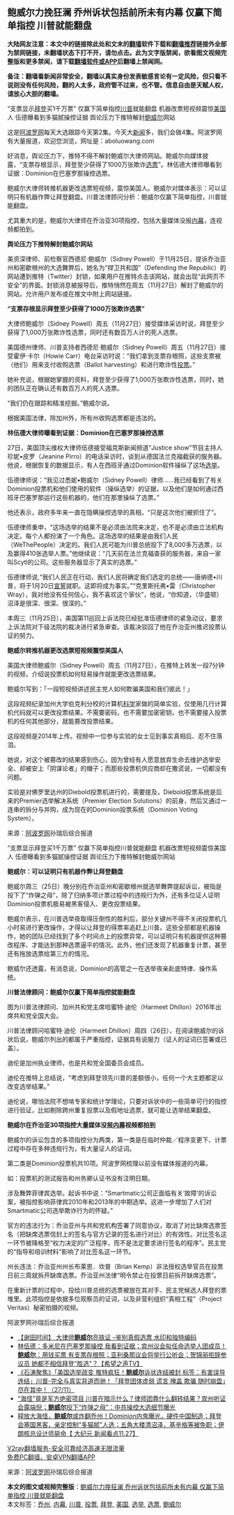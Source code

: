  <h2>鲍威尔力挽狂澜 乔州诉状包括前所未有内幕 仅赢下简单指控 川普就能翻盘</h2> <p class="notice"><b>大陆网友注意：本文中的链接除此处和文末的<a href="https://github.com/bannedbook/fanqiang" >翻墙</a>软件下载和<a href="https://github.com/killgcd/justmysocks/blob/master/README.md">翻墙推荐</a>链接外全部为禁网链接，未翻墙状态下打不开，请勿点击。此为文字版禁闻，欲看图文视频完整版和更多禁闻，请下载<a href="https://github.com/bannedbook/fanqiang">翻墙软件或APP</a>后翻墙上禁闻网。</p><p>备注：翻墙看新闻非常安全，翻墙以真实身份发表敏感言论有一定风险，但只看不说则没有任何风险，翻的人太多，政府管不过来，也不管。信息自由是天赋人权，请放心大胆的翻墙。</b></p>  <div class="entry"> <p id="summary">“支票显示<a href="https://www.bannedbook.org/bnews/tag/%e6%8b%9c%e7%99%bb/" class="st_tag internal_tag" rel="tag" title="标签 拜登 下的日志">拜登</a>买1千万票” 仅赢下简单指控<a href="https://www.bannedbook.org/bnews/tag/%e5%b7%9d%e6%99%ae/" class="st_tag internal_tag" rel="tag" title="标签 川普 下的日志">川普</a>就能翻盘 机器改票短视频震惊<a href="https://www.bannedbook.org/bnews/tag/%e7%be%8e%e5%9b%bd/" class="st_tag internal_tag" rel="tag" title="标签 美国 下的日志">美国</a>人 伍德曝看到多猫腻操控证据 舆论压力下推特解封<a href="https://www.bannedbook.org/bnews/tag/%e9%b2%8d%e5%a8%81%e5%b0%94/" class="st_tag internal_tag" rel="tag" title="标签 鲍威尔 下的日志">鲍威尔</a>网站 </p> <p>这是<span class='wp_keywordlink_affiliate'><a href="https://www.aboluowang.com/" title="阿波罗网" target="_blank">阿波罗网</a></span>每天大选跟踪今天第2集。今天大<span class='wp_keywordlink_affiliate'><a href="https://www.bannedbook.org/" title="新闻">新闻</a></span>多，我们会做4集。阿波罗网有大量报道，欢迎您浏览，网址是：aboluowang.com</p> <p>好消息，舆论压力下，推特不得不解封鲍威尔大律师网站。鲍威尔向媒体披露，“支票存根显示，拜登至少获得了1000万张欺诈<a href="https://www.bannedbook.org/bnews/tag/%E9%80%89%E7%A5%A8/" class="st_tag internal_tag" rel="tag" title="标签 选票 下的日志">选票</a>”。林伍德大律师曝看到证据：Dominion在巴塞罗那操控选票。</p> <p>鲍威尔大律师转推机器更改选票短视频，震惊美国人。鲍威尔对媒体表示：可以证明只有机器作弊让拜登翻盘。川普法律顾问分析：鲍威尔仅赢下简单指控，川普就能翻盘。</p> <p>尤其重大的是，鲍威尔大律师在乔治亚30项指控，包括大量媒体没报<span class='wp_keywordlink_affiliate'><a href="https://www.bannedbook.org/bnews/ccpdope/" title="中共高层内幕" target="_blank">内幕</a></span>，连视频都拍到。</p> <p><strong>舆论压力下推特解封鲍威尔网站</strong></p> <p>美资深律师、前检察官西德尼‧鲍威尔（Sidney Powell）于11月25日，提诉乔治亚州和密歇根州的大选舞弊后，她名为“捍卫共和国”（Defending the Republic）的网站遭到推特（Twitter）封锁，如果用户在推特点击该网站，就会出现“此网页不安全”的界面。封锁消息被报导后，推特悄然在周五（11月27日）解封了鲍威尔的网站，允许用户发布或在推文中附上网站链接。</p> <p><strong>“支票存根显示拜登至少获得了1000万张欺诈选票”</strong></p> <p>大律师鲍威尔（Sidney Powell）周五（11月27日）接受媒体采访时说，拜登至少获得了1,000万张欺诈性选票，同时还有数百万人计的死人选票。</p> <p>美国德州律师、川普支持者西德尼·鲍威尔（Sidney Powell）周五（11月27日）接受霍伊·卡尔（Howie Carr）电台采访时说：“我们拿到支票存根照，这些支票被（他们）用来支付收购选票（Ballot harvesting）和进行欺诈性<a href="https://www.bannedbook.org/bnews/tag/%E6%8A%95%E7%A5%A8/" class="st_tag internal_tag" rel="tag" title="标签 投票 下的日志">投票</a>。”</p> <p>她补充说，根据她掌握的资料，拜登至少获得了1,000万张欺诈性选票，同时，她的团队正在确认还有数百万人的死人选票。</p> <p>“我们仍在跟踪和精准挖掘。”鲍威尔说。</p>  <p>根据美国法律，除加州外，所有州收购选票都是违法的。</p> <p><strong>林伍德大律师曝看到证据：Dominion在巴塞罗那操控选票</strong></p> <p>27日，美国顶尖维权大律师伍德接受福克斯新闻频道“Justice show”节目主持人珍妮•皮罗（Jeanine Pirro）的电话采访时，谈到从德国法兰克福截获的服务器。他说，根据恢复的数据显示，有人在西班牙通过Dominion软件操纵了这场<a href="https://www.bannedbook.org/bnews/tag/%e9%80%89%e4%b8%be/" class="st_tag internal_tag" rel="tag" title="标签 选举 下的日志">选举</a>。</p> <p>伍德律师说：“我见过悉妮•鲍威尔（Sidney Powell）律师……我已经看到了有关Dominion投票机和他们使用的软件（操纵选举）的证据，以及他们是如何通过西班牙巴塞罗那运行这些机器的，他们在那里操纵了选票。”</p> <p>他还表示，政府多年来一直在隐瞒操控选举的真相，“只是这次他们被抓住了”。</p> <p>伍德律师重申，“这场选举的结果不是必须由法院来决定，也不是必须由立法机构决定。每个人都扮演了一个角色。这场选举的结果是由我们人民（WeThePeople）决定的。我们人民可能为川普总统投下了8,000多万选票，以及赢得410张选举人票。”他继续说：“几天前在法兰克福查获的服务器，来自一家叫Scytl的公司。这些服务器显示了真实的选票。”</p> <p>伍德律师说,“我们人民正在行动，我们人民将确定我们选定的总统——唐纳德•川普，将于1月20日<span class='wp_keywordlink'><a href="https://www.bannedbook.org/forum5/topic17.html" title="宣誓与预言" target="_blank">宣誓</a></span>就职。这即将成为事实。”“克里斯托弗•雷（Christopher Wray），我对他没有任何信心，我不喜欢这个家伙”，他说，“你知道，（华盛顿）沼泽是很深、很深、很深的。”</p> <p>本周三（11月25日），美国第11巡回上诉法院已经批准伍德律师的紧急动议，要求上诉法院对下级法院的裁决进行紧急审查。该裁决驳回了他在乔治亚州推迟投票认证的努力。</p> <p><strong>鲍威尔转推机器更改选票短视频震惊美国人</strong></p> <p>美国大律师鲍威尔（Sidney Powell）周五（11月27日），在推特上转发一段7分钟的视频，介绍说投票机如何轻易操作就能更改选票结果。</p> <p>鲍威尔写到：「一段短视频讲述民主党人如何欺骗美国和我们彼此！」</p> <p></p>  <p></p> <p>这段视频纪录加州大学伯克利分校的计算机<span class='wp_keywordlink'><a href="https://www.bannedbook.org/forum11/topic309.html" title="禁片：“科学”的棍子" target="_blank">科学</a></span>家做的简单实验，仅使用几行计算机代码就可以更改投票结果。不需要密码，也不需要加密密钥，也不需要接入投票机的任何其他部分，就能篡改投票结果。</p> <p>这段视频是2014年上传。视频中一位参与实验的女士见到事实真相后、忍不住落泪。</p> <p>她说，对这个被篡改的结果感到伤心，因为曾经有人愿意放弃生命去维护选举安全、却被安上「阴谋论者」的帽子；而那些投票机供应商却在撒谎说，一切都没有问题。</p> <p>实验是对佛罗里达州的Diebold投票机进行的，需要提及，Diebold投票系统是后来的Premier选举解决系统（Premier Election Solutions）的前身，然后又通过一连串的拆分与并购，成为现在的Dominion投票系统（Dominion Voting System）。</p> <p> 来源：<a href="https://www.aboluowang.com/2020/1129/1528366.html" target="_blank">阿波罗网</a>孙瑞后综合报道 </p> <p id="summary">“支票显示拜登买1千万票” 仅赢下简单指控川普就能翻盘 机器改票短视频震惊美国人 伍德曝看到多猫腻操控证据 舆论压力下推特解封鲍威尔网站 </p> <p><strong>鲍威尔：可以证明只有机器作弊让拜登翻盘</strong></p> <p>鲍威尔周三（25日）晚分别在乔治亚州和密歇根州就选举舞弊提起诉讼，被指是投下了“炸弹之母”，除了归纳多项计票过程中的违规行为外，还有多位证人证明Dominion投票机极易被黑客侵入、更改投票结果。</p> <p>鲍威尔表示，在川普选举夜取得压倒性的胜利后，部分关键州不得不关闭投票机几小时易进行更改操作，才得以让拜登的得票率追赶上川普。这些全部都是机器操作，她的团队已经找到了多个时间点上的投票异常，可以证明只有机器提供这种篡改程序、才能达到那种选票逼平的情况。此外，他们还发现了机器重复计票，甚至还有拖放选票给第三方的情况。</p> <p>鲍威尔还透露，有消息说，Dominion的高管之一在选举夜亲赴底特律、操作系统。</p> <p><strong>川普法律顾问：鲍威尔仅赢下简单指控就能翻盘</strong></p>  <p>图为川普法律顾问、加州共和党主席哈蜜特‧迪伦（Harmeet Dhillon）2016年出席共和党全国大会。</p> <p>川普法律顾问哈蜜特‧迪伦（Harmeet Dhillon）周四（26日），在阅读鲍威尔的诉状后说，鲍威尔列出的都属于严重指控，证据具有说服力（证人的证词已签署或已盖）。</p> <p>迪伦是加州执业律师，也是共和党全国委员会成员。</p> <p>迪伦在推特上总结说，“考虑到拜登领先川普的差额很小，任何一个大主题都足以改变选举结果。”</p> <p>迪伦说，哪怕法院不想啃专家和统计学理论，只要对诉状中的一些简单可行的指控进行验证，比如剔除跨州重复投票以及假地址选票，就可能让选举结果翻盘。</p> <p><strong>鲍威尔在乔治亚30项指控大量媒体没报<a href="https://www.bannedbook.org/bnews/tag/%E5%86%85%E5%B9%95/" class="st_tag internal_tag" rel="tag" title="标签 内幕 下的日志">内幕</a>视频都拍到</strong></p> <p>鲍威尔的诉讼包含的多项指控分为两类，第一类是在临时仲裁／程序变更下、计票过程中存在多种违规行为，有大量证人的证词。</p> <p>第二类是Dominion投票机共10项。阿波罗网梳理以前没有媒体报道的内幕。</p> <p>如：投票机的测试报告和州务卿认证书没有注明日期。</p> <p>涉及舞弊菲律宾选举。起诉书中说：“Smartmatic公司正面临有关‘故障’的诉讼案，被指控影响菲律宾2010年和2013年的中期选举。这进一步增加了人们对Smartmatic公司选举欺诈行为的怀疑。”</p> <p>官方的违法行为：乔治亚州与共和党机构签署了同意协议，取消了对比缺席选票签名（把缺席选票信封上的签名与官方记录的签名进行对比）的有效性。对比签名这一环节被降格至“权力决定的广泛程序，而不是法定要求进行签名的程序”。民主党的“指导和培训材料”影响了对比签名这一环节。</p> <p>州长违法：乔治亚州州长布莱恩．坎普（Brian Kemp）非法授权选举官员在投票日前三周就拆开缺席选票。乔治亚州法律“明令禁止在投票日前拆开缺席选票”。</p>  <p>在重新计票的过程中，投给川普总统的选票被放在其对手、民主党候选人拜登的票堆里。此项指控是依据多位观察员的证词，以及非营利组织“真相工程”（Project Veritas）秘密拍摄的视频。</p> <p>阿波罗网孙瑞后综合报道</p> <ul class='op-related-articles' title='相关阅读'> <li><a href='https://www.bannedbook.org/bnews/bannedvideo/20201128/1438765.html' target='_blank'>【谢田时间】 大律师<b>鲍威尔</b>亮铁证 –鉴别真假选票 水印和独特编码</a></li> <li><a href='https://www.bannedbook.org/bnews/cbnews/20201128/1438698.html' target='_blank'>林伍德：多米尼在巴塞罗那操控 我看到证据；宾州议会拟任命选举人团成员！<b>鲍威尔</b>：用钱买票 有支票存根照；亚利桑那议会将举行公听会；贺锦丽拒辞参议员 她都不相信拜登”胜选"？【希望之声TV】</a></li> <li><a href='https://www.bannedbook.org/bnews/bannedvideo/20201128/1438609.html' target='_blank'>《石涛聚焦》「美国选举政变 推特疯狂！<b>鲍威尔</b>诉状连结被封 标签：有害误导连结」川普-完全与真实背道而驰！「拜登团体虚弱 谎言 掩盖 欺骗 随时崩盘」尽在其中！（27/11）</a></li> <li><a href='https://www.bannedbook.org/bnews/bannedvideo/20201128/1438474.html' target='_blank'>“海怪”竟是军方绝密项目 川普在暗示什么？律师团靠什么翻转结果？宾州听证会露端倪；<b>鲍威尔</b>投下“炸弹之母”：中共操控大选细节曝光</a></li> <li><a href='https://www.bannedbook.org/bnews/bannedvideo/20201128/1438458.html' target='_blank'>释放大海怪，<b>鲍威尔</b>或炸翻乔州！Dominion内鬼曝光，硬件中国制造；拜登会塞国黑客，亲定控制“多猫腻”人选；五角大楼清沼泽，基辛格等被免职；伊朗核总设计师毙命【 大纪元 新闻看点11.27】</a></li> </ul> <p class="texttj"> <a href="https://www.bannedbook.org/forum23/topic22702.html" target="_blank">V2ray翻墙服务-安全可靠经济高速无限流量</a><br/> <a href="https://github.com/bannedbook/fanqiang/wiki/%E7%A6%81%E9%97%BB%E7%BD%91%E5%AE%89%E5%8D%93%E7%BF%BB%E5%A2%99%E6%96%B0%E9%97%BBAPP" target="_blank">免费PC翻墙、安卓VPN翻墙APP</a></p><p> 来源：<a href="https://www.aboluowang.com/2020/1129/1528366.html" target="_blank">阿波罗网</a>孙瑞后综合报道 </p><a name='sharetosocial'></a>       <div><b>本文的图文或视频完整版</b>：<a href='https://www.bannedbook.org/bnews/topimagenews/20201129/1438851.html'>鲍威尔力挽狂澜 乔州诉状包括前所未有内幕 仅赢下简单指控 川普就能翻盘</a></div>  </div><!--END ENTRY--> <div class="postfooter"> <div>本文标签：<a href="https://www.bannedbook.org/bnews/tag/%E4%B9%94%E5%B7%9E/" rel="tag">乔州</a>, <a href="https://www.bannedbook.org/bnews/tag/%E5%86%85%E5%B9%95/" rel="tag">内幕</a>, <a href="https://www.bannedbook.org/bnews/tag/%e5%b7%9d%e6%99%ae/" rel="tag">川普</a>, <a href="https://www.bannedbook.org/bnews/tag/%E6%8A%95%E7%A5%A8/" rel="tag">投票</a>, <a href="https://www.bannedbook.org/bnews/tag/%e6%8b%9c%e7%99%bb/" rel="tag">拜登</a>, <a href="https://www.bannedbook.org/bnews/tag/%e7%be%8e%e5%9b%bd/" rel="tag">美国</a>, <a href="https://www.bannedbook.org/bnews/tag/%e9%80%89%e4%b8%be/" rel="tag">选举</a>, <a href="https://www.bannedbook.org/bnews/tag/%E9%80%89%E7%A5%A8/" rel="tag">选票</a>, <a href="https://www.bannedbook.org/bnews/tag/%e9%b2%8d%e5%a8%81%e5%b0%94/" rel="tag">鲍威尔</a></div>  </div><!--END POSTFOOTER--> 